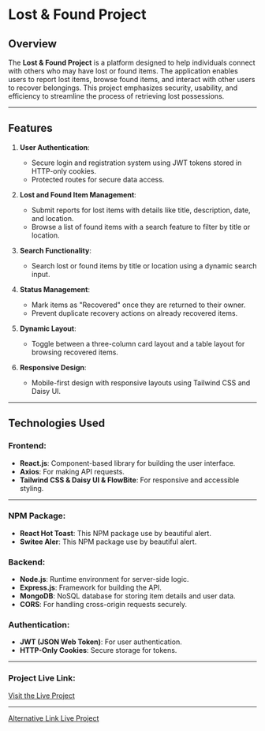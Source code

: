 # Lost & Found Project

## Overview

The **Lost & Found Project** is a platform designed to help individuals connect with others who may have lost or found items. The application enables users to report lost items, browse found items, and interact with other users to recover belongings. This project emphasizes security, usability, and efficiency to streamline the process of retrieving lost possessions.

---

## Features

1. **User Authentication**:

   - Secure login and registration system using JWT tokens stored in HTTP-only cookies.
   - Protected routes for secure data access.

2. **Lost and Found Item Management**:

   - Submit reports for lost items with details like title, description, date, and location.
   - Browse a list of found items with a search feature to filter by title or location.

3. **Search Functionality**:

   - Search lost or found items by title or location using a dynamic search input.

4. **Status Management**:

   - Mark items as "Recovered" once they are returned to their owner.
   - Prevent duplicate recovery actions on already recovered items.

5. **Dynamic Layout**:

   - Toggle between a three-column card layout and a table layout for browsing recovered items.

6. **Responsive Design**:
   - Mobile-first design with responsive layouts using Tailwind CSS and Daisy UI.

---

## Technologies Used

### Frontend:

- **React.js**: Component-based library for building the user interface.
- **Axios**: For making API requests.
- **Tailwind CSS & Daisy UI & FlowBite**: For responsive and accessible styling.

---

### NPM Package:

- **React Hot Toast**: This NPM package use by beautiful alert.
- **Switee Aler**: This NPM package use by beautiful alert.

### Backend:

- **Node.js**: Runtime environment for server-side logic.
- **Express.js**: Framework for building the API.
- **MongoDB**: NoSQL database for storing item details and user data.
- **CORS**: For handling cross-origin requests securely.

### Authentication:

- **JWT (JSON Web Token)**: For user authentication.
- **HTTP-Only Cookies**: Secure storage for tokens.

---

### Project Live Link:

[Visit the Live Project](https://lost-and-found-web-8dbe0.web.app/)

---

[Alternative Link Live Project](https://lost-and-found-web-8dbe0.firebaseapp.com/)
